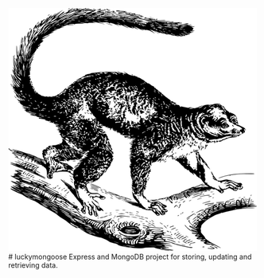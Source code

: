 ![](mongoose.png)# luckymongoose
Express and MongoDB project for storing, updating and retrieving data.
